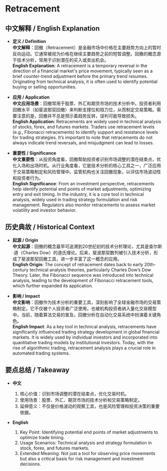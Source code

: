 # Retracement

## 中文解释 / English Explanation

* **定义 / Definition**  
  **中文解释**：回撤（Retracement）是金融市场中价格在主要趋势方向上的暂时反向运动。它通常被视为价格在继续主要趋势之前的短暂调整。回撤的概念源于技术分析，常用于识别潜在的买入或卖出机会。  
  **English Explanation**: A retracement is a temporary reversal in the direction of a financial market's price movement, typically seen as a brief counter-trend adjustment before the primary trend resumes. Originating from technical analysis, it is often used to identify potential buying or selling opportunities.

* **应用 / Application**  
  **中文应用场景**：回撤常用于股票、外汇和期货市场的技术分析中。投资者利用回撤水平（如斐波那契回撤）来判断支撑位和阻力位，从而制定交易策略。需要注意的是，回撤并不总是预示着趋势反转，误判可能导致损失。  
  **English Application**: Retracements are widely used in technical analysis of stocks, forex, and futures markets. Traders use retracement levels (e.g., Fibonacci retracements) to identify support and resistance levels for trading strategies. It’s important to note that retracements do not always indicate trend reversals, and misjudgment can lead to losses.

* **重要性 / Significance**  
  **中文重要性**：从投资角度看，回撤帮助投资者识别市场调整的潜在结束点，优化入场和出场时机。从行业角度看，它是技术分析的核心工具之一，广泛应用于交易策略制定和风险管理中。监管机构也关注回撤现象，以评估市场波动性和投资者行为。  
  **English Significance**: From an investment perspective, retracements help identify potential end points of market adjustments, optimizing entry and exit timing. In the industry, it is a core tool in technical analysis, widely used in trading strategy formulation and risk management. Regulators also monitor retracements to assess market volatility and investor behavior.

## 历史典故 / Historical Context

* **起源 / Origin**  
  **中文起源**：回撤的概念最早可追溯到20世纪初的技术分析理论，尤其是查尔斯·道（Charles Dow）的道氏理论。后来，斐波那契数列被引入技术分析，形成了斐波那契回撤工具，进一步丰富了这一概念的应用。  
  **English Origin**: The concept of retracement dates back to early 20th-century technical analysis theories, particularly Charles Dow’s Dow Theory. Later, the Fibonacci sequence was introduced into technical analysis, leading to the development of Fibonacci retracement tools, which further expanded its application.

* **影响 / Impact**  
  **中文影响**：回撤作为技术分析的重要工具，深刻影响了全球金融市场的交易策略制定。它不仅被个人投资者广泛使用，也被机构投资者纳入量化交易模型中。当前，随着算法交易的普及，回撤分析在自动化交易系统中扮演着关键角色。  
  **English Impact**: As a key tool in technical analysis, retracements have significantly influenced trading strategy development in global financial markets. It is widely used by individual investors and incorporated into quantitative trading models by institutional investors. Today, with the rise of algorithmic trading, retracement analysis plays a crucial role in automated trading systems.

## 要点总结 / Takeaway

* **中文**  
  1. 核心价值：识别市场调整的潜在结束点，优化交易时机。
  2. 使用场景：股票、外汇、期货市场的技术分析和交易策略制定。
  3. 延伸意义：不仅是价格波动的观察工具，也是风险管理和投资决策的重要依据。

* **English**  
  1. Key Point: Identifying potential end points of market adjustments to optimize trade timing.
  2. Usage Scenarios: Technical analysis and strategy formulation in stock, forex, and futures markets.
  3. Extended Meaning: Not just a tool for observing price movements but also a critical basis for risk management and investment decisions.